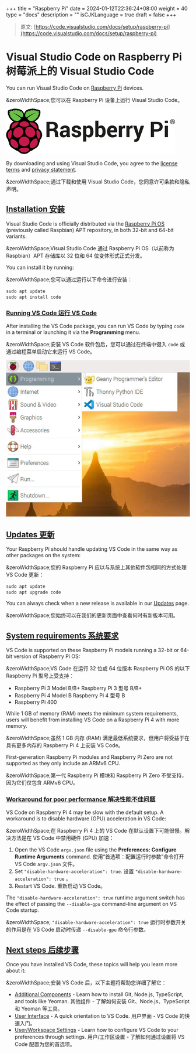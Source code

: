 +++
title = "Raspberry Pi"
date = 2024-01-12T22:36:24+08:00
weight = 40
type = "docs"
description = ""
isCJKLanguage = true
draft = false
+++

> 原文: [https://code.visualstudio.com/docs/setup/raspberry-pi](https://code.visualstudio.com/docs/setup/raspberry-pi)

# Visual Studio Code on Raspberry Pi 树莓派上的 Visual Studio Code



You can run Visual Studio Code on [Raspberry Pi](https://www.raspberrypi.org/) devices.

&zeroWidthSpace;您可以在 Raspberry Pi 设备上运行 Visual Studio Code。

[![Raspberry Pi Logo](./RaspberryPi_img/RPi-Logo-Landscape-Reg-SCREEN.png)](https://www.raspberrypi.org/)

By downloading and using Visual Studio Code, you agree to the [license terms](https://code.visualstudio.com/license) and [privacy statement](https://go.microsoft.com/fwlink/?LinkID=528096&clcid=0x409).

&zeroWidthSpace;通过下载和使用 Visual Studio Code，您同意许可条款和隐私声明。

## [Installation 安装](https://code.visualstudio.com/docs/setup/raspberry-pi#_installation)

Visual Studio Code is officially distributed via the [Raspberry Pi OS](https://www.raspberrypi.org/software/operating-systems) (previously called Raspbian) APT repository, in both 32-bit and 64-bit variants.

&zeroWidthSpace;Visual Studio Code 通过 Raspberry Pi OS（以前称为 Raspbian）APT 存储库以 32 位和 64 位变体形式正式分发。

You can install it by running:

&zeroWidthSpace;您可以通过运行以下命令进行安装：

```
sudo apt update
sudo apt install code
```

### [Running VS Code 运行 VS Code](https://code.visualstudio.com/docs/setup/raspberry-pi#_running-vs-code)

After installing the VS Code package, you can run VS Code by typing `code` in a terminal or launching it via the **Programming** menu.

&zeroWidthSpace;安装 VS Code 软件包后，您可以通过在终端中键入 `code` 或通过编程菜单启动它来运行 VS Code。

![Visual Studio Code under the Programming menu on Raspberry Pi](./RaspberryPi_img/vscode-under-programming.jpg)

## [Updates 更新](https://code.visualstudio.com/docs/setup/raspberry-pi#_updates)

Your Raspberry Pi should handle updating VS Code in the same way as other packages on the system:

&zeroWidthSpace;您的 Raspberry Pi 应以与系统上其他软件包相同的方式处理 VS Code 更新：

```
sudo apt update
sudo apt upgrade code
```

You can always check when a new release is available in our [Updates](https://code.visualstudio.com/updates) page.

&zeroWidthSpace;您始终可以在我们的更新页面中查看何时有新版本可用。

## [System requirements 系统要求](https://code.visualstudio.com/docs/setup/raspberry-pi#_system-requirements)

VS Code is supported on these Raspberry Pi models running a 32-bit or 64-bit version of Raspberry Pi OS:

&zeroWidthSpace;VS Code 在运行 32 位或 64 位版本 Raspberry Pi OS 的以下 Raspberry Pi 型号上受支持：

- Raspberry Pi 3 Model B/B+
  Raspberry Pi 3 型号 B/B+
- Raspberry Pi 4 Model B
  Raspberry Pi 4 型号 B
- Raspberry Pi 400

While 1 GB of memory (RAM) meets the minimum system requirements, users will benefit from installing VS Code on a Raspberry Pi 4 with more memory.

&zeroWidthSpace;虽然 1 GB 内存 (RAM) 满足最低系统要求，但用户将受益于在具有更多内存的 Raspberry Pi 4 上安装 VS Code。

First-generation Raspberry Pi modules and Raspberry Pi Zero are not supported as they only include an ARMv6 CPU.

&zeroWidthSpace;第一代 Raspberry Pi 模块和 Raspberry Pi Zero 不受支持，因为它们仅包含 ARMv6 CPU。

### [Workaround for poor performance 解决性能不佳问题](https://code.visualstudio.com/docs/setup/raspberry-pi#_workaround-for-poor-performance)

VS Code on Raspberry Pi 4 may be slow with the default setup. A workaround is to disable hardware (GPU) acceleration in VS Code:

&zeroWidthSpace;在 Raspberry Pi 4 上的 VS Code 在默认设置下可能很慢。解决方法是在 VS Code 中禁用硬件 (GPU) 加速：

1. Open the VS Code `argv.json` file using the **Preferences: Configure Runtime Arguments** command.
   使用“首选项：配置运行时参数”命令打开 VS Code `argv.json` 文件。
2. Set `"disable-hardware-acceleration": true`.
   设置 `"disable-hardware-acceleration": true` 。
3. Restart VS Code.
   重新启动 VS Code。

The `"disable-hardware-acceleration": true` runtime argument switch has the effect of passing the `--disable-gpu` command-line argument on VS Code startup.

&zeroWidthSpace; `"disable-hardware-acceleration": true` 运行时参数开关的作用是在 VS Code 启动时传递 `--disable-gpu` 命令行参数。

## [Next steps 后续步骤](https://code.visualstudio.com/docs/setup/raspberry-pi#_next-steps)

Once you have installed VS Code, these topics will help you learn more about it:

&zeroWidthSpace;安装 VS Code 后，以下主题将帮助您详细了解它：

- [Additional Components](https://code.visualstudio.com/docs/setup/additional-components) - Learn how to install Git, Node.js, TypeScript, and tools like Yeoman.
  其他组件 - 了解如何安装 Git、Node.js、TypeScript 和 Yeoman 等工具。
- [User Interface](https://code.visualstudio.com/docs/getstarted/userinterface) - A quick orientation to VS Code.
  用户界面 - VS Code 的快速入门。
- [User/Workspace Settings](https://code.visualstudio.com/docs/getstarted/settings) - Learn how to configure VS Code to your preferences through settings.
  用户/工作区设置 - 了解如何通过设置将 VS Code 配置为您的首选项。
